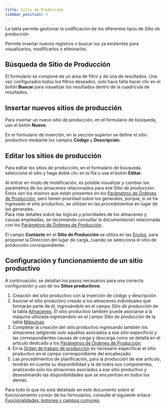 ```yaml
---
title: Sitio de Producción 
sidebar_position: 3
---
```


La tabla permite gestionar la codificación de los diferentes tipos de *Sitio de producción*.

Permite insertar nuevos registros o buscar los ya existentes para visualizarlos, modificarlos o eliminarlos.

## Búsqueda de Sitio de Producción 

El formulario se compone de un área de filtro y de una de resultados. Una vez configurados todos los filtros deseados, solo hace falta hacer clic en el botón **Buscar** para visualizar los resultados dentro de la cuadrícula de resultados.

## Insertar nuevos sitios de producción 

Para insertar un nuevo sitio de producción, en el formulario de búsqueda, use el botón **Nuevo**.

En el formulario de inserción, en la sección superior se define el sitio productivo mediante los campos **Código** y **Descripción**.

## Editar los sitios de producción 

Para editar los sitios de producción, en el formulario de búsqueda seleccione el sitio y haga doble clic en la fila o use el botón **Editar**.

Al entrar en modo de modificación, es posible visualizar y cambiar los parámetros de los almacenes relacionados para ese *Sitio de producción*.  
Estos son los mismos que están presentes en los [Parámetros de Órdenes de Producción](/docs/configurations/parameters/production/production-orders-parameters/production-orders-parameters-intro), pero tienen prioridad sobre los generales, porque, si se ha ingresado el sitio productivo, se utilizan en las procedimientos en lugar de los generales.  
Para más detalles sobre las lógicas y prioridades de los almacenes y causas empleadas, se recomienda consultar la documentación relacionada con los [Parámetros de Órdenes de Producción](/docs/configurations/parameters/production/production-orders-parameters/production-orders-parameters-intro).

El campo **Contacto** en el **Sitio de Producción** se utiliza en las [Envíos](/docs/logistics/shipping/shippings), para proponer la Dirección del lugar de carga, cuando se selecciona el sitio de producción correspondiente.

## Configuración y funcionamiento de un sitio productivo

A continuación, se detallan los pasos necesarios para una correcta configuración y uso de los **Sitios productivos**:

1. Creación del sitio productivo con la inserción de código y descripción.  
2. Asociar el sitio productivo creado a los almacenes individuales que formarán parte de él, ingresándolo en el campo *Sitio de producción* de la tabla [Almacenes](/docs/configurations/parameters/production/production-orders-parameters/production-site). El sitio productivo también puede asociarse a la máquina utilizada ingresándolo en el campo *Sitio de producción* de la tabla [Máquinas](/docs/configurations/tables/production/machines/).  
3. Completar la creación del sitio productivo ingresando también los almacenes (eligiendo solo aquellos asociados a ese sitio específico) y las correspondientes causas de carga y descarga como se detalla en el artículo dedicado a los [Parámetros de Órdenes de Producción](/docs/configurations/parameters/production/production-orders-parameters/production-orders-parameters-intro).  
4. En la [Orden de trabajo de producción](/docs/planning/mps-master-production-scheduling/production-job-orders/job-orders) es necesario especificar el sitio productivo en el campo correspondiente del encabezado.  
5. Las procedimientos de planificación, para la producción de ese artículo, tendrán en cuenta su disponibilidad y la de todos sus componentes, analizando solo los almacenes asociados a ese sitio productivo y desestimando las disponibilidades que se encuentran en todos los demás.

Para todo lo que no está detallado en este documento sobre el funcionamiento común de los formularios, consulte el siguiente enlace [Funcionalidades, botones y campos comunes](/docs/guide/common).